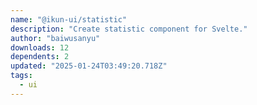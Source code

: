 ```yaml
---
name: "@ikun-ui/statistic"
description: "Create statistic component for Svelte."
author: "baiwusanyu"
downloads: 12
dependents: 2
updated: "2025-01-24T03:49:20.718Z"
tags: 
  - ui
---
```

